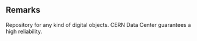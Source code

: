 ## Remarks

Repository for any kind of digital objects.
CERN Data Center guarantees a high reliability.
